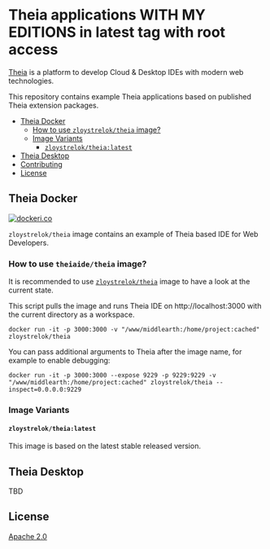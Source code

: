 # Theia applications WITH MY EDITIONS in latest tag with root access

[Theia](https://github.com/theia-ide/theia) is a platform to develop Cloud & Desktop IDEs with modern web technologies.

This repository contains example Theia applications based on published Theia extension packages.

- [Theia Docker](#theia-docker)
  - [How to use `zloystrelok/theia` image?](#how-to-use-theiaidetheia-image)
  - [Image Variants](#image-variants)
    - [`zloystrelok/theia:latest`](#theiaidetheialatest)
- [Theia Desktop](#theia-desktop)
- [Contributing](CONTRIBUTING.md)
- [License](#license)

## Theia Docker

[![dockeri.co](https://dockeri.co/image/zloystrelok/theia)](https://hub.docker.com/r/zloystrelok/theia/)

`zloystrelok/theia` image contains an example of Theia based IDE for Web Developers.

### How to use `theiaide/theia` image?

It is recommended to use [`zloystrelok/theia`](#typefoxtheianext) image to have a look at the current state.

This script pulls the image and runs Theia IDE on http://localhost:3000 with the current directory as a workspace.

    docker run -it -p 3000:3000 -v "/www/middlearth:/home/project:cached" zloystrelok/theia

You can pass additional arguments to Theia after the image name, for example to enable debugging:

    docker run -it -p 3000:3000 --expose 9229 -p 9229:9229 -v "/www/middlearth:/home/project:cached" zloystrelok/theia --inspect=0.0.0.0:9229

### Image Variants

#### `zloystrelok/theia:latest`

This image is based on the latest stable released version.

## Theia Desktop

TBD

## License

[Apache 2.0](LICENSE)
